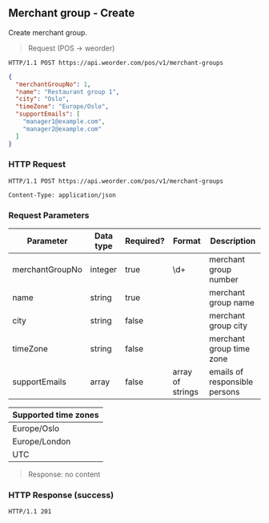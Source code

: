 ## Merchant group - Create

Create merchant group.

> Request (POS -> weorder)

```
HTTP/1.1 POST https://api.weorder.com/pos/v1/merchant-groups
```

```json
{
  "merchantGroupNo": 1,
  "name": "Restaurant group 1",
  "city": "Oslo",
  "timeZone": "Europe/Oslo",
  "supportEmails": [
    "manager1@example.com", 
    "manager2@example.com" 
  ]
}
```

### HTTP Request

`HTTP/1.1 POST https://api.weorder.com/pos/v1/merchant-groups`

`Content-Type: application/json`

### Request Parameters

Parameter | Data type | Required? | Format | Description
--------- | --------- | --------- | ------ | -----------
merchantGroupNo | integer | true | \d+ | merchant group number
name | string | true | | merchant group name
city | string | false | | merchant group city
timeZone | string | false | | merchant group time zone
supportEmails | array | false | array of strings | emails of responsible persons

Supported time zones |
-------------------- |
Europe/Oslo |
Europe/London |
UTC |

> Response: no content

### HTTP Response (success)

`HTTP/1.1 201`
